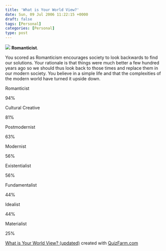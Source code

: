 ```yaml
---
title: 'What is Your World View?'
date: Sun, 09 Jul 2006 11:22:15 +0000
draft: false
tags: [Personal]
categories: [Personal]
type: post
---
```


![](http://images.quizfarm.com/1113108756romanticism.JPG)
**Romanticist**.

You scored as Romanticism encourages society to look backwards to find our solutions. Your rationale is that things were much better a few hundred years ago so we should thus look back to those times and replace them in our modern society. You believe in a simple life and that the complexities of the modern world have turned it upside down.

Romanticist

94%

Cultural Creative

81%

Postmodernist

63%

Modernist

56%

Existentialist

56%

Fundamentalist

44%

Idealist

44%

Materialist

25%


[What is Your World View? (updated)](http://quizfarm.com/test.php?q_id=23320)
created with [QuizFarm.com](http://quizfarm.com)